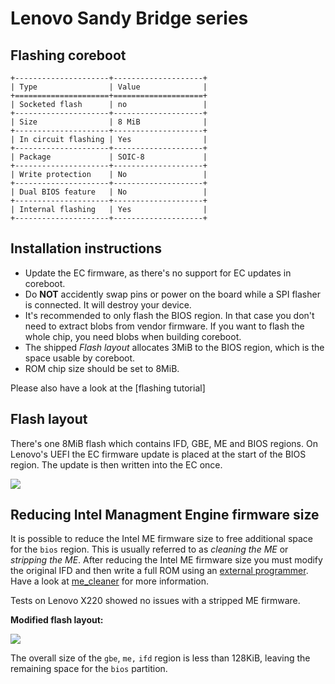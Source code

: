# Lenovo Sandy Bridge series

## Flashing coreboot
```eval_rst
+---------------------+--------------------+
| Type                | Value              |
+=====================+====================+
| Socketed flash      | no                 |
+---------------------+--------------------+
| Size                | 8 MiB              |
+---------------------+--------------------+
| In circuit flashing | Yes                |
+---------------------+--------------------+
| Package             | SOIC-8             |
+---------------------+--------------------+
| Write protection    | No                 |
+---------------------+--------------------+
| Dual BIOS feature   | No                 |
+---------------------+--------------------+
| Internal flashing   | Yes                |
+---------------------+--------------------+
```

## Installation instructions
* Update the EC firmware, as there's no support for EC updates in coreboot.
* Do **NOT** accidently swap pins or power on the board while a SPI flasher
  is connected. It will destroy your device.
* It's recommended to only flash the BIOS region. In that case you don't
  need to extract blobs from vendor firmware.
  If you want to flash the whole chip, you need blobs when building
  coreboot.
* The shipped *Flash layout* allocates 3MiB to the BIOS region, which is the space
  usable by coreboot.
* ROM chip size should be set to 8MiB.

Please also have a look at the [flashing tutorial]

## Flash layout
There's one 8MiB flash which contains IFD, GBE, ME and BIOS regions.
On Lenovo's UEFI the EC firmware update is placed at the start of the BIOS
region. The update is then written into the EC once.

![][fl]

[fl]: flashlayout_Sandy_Bridge.svg

## Reducing Intel Managment Engine firmware size

It is possible to reduce the Intel ME firmware size to free additional
space for the `bios` region. This is usually referred to as *cleaning the ME* or
*stripping the ME*.
After reducing the Intel ME firmware size you must modify the original IFD
and then write a full ROM using an [external programmer].
Have a look at [me_cleaner] for more information.

Tests on Lenovo X220 showed no issues with a stripped ME firmware.

**Modified flash layout:**

![][fl2]

[fl2]: flashlayout_Sandy_Bridge_stripped_me.svg

The overall size of the `gbe`, `me,` `ifd` region is less than 128KiB, leaving
the remaining space for the `bios` partition.


[me_cleaner]: ../../northbridge/intel/sandybridge/me_cleaner.md
[external programmer]: ../../flash_tutorial/index.md
